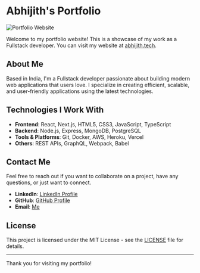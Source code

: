 # Abhijith's Portfolio

![Portfolio Website](https://i.ibb.co/swhYYtH/Screenshot-2024-10-06-at-8-41-25-PM.png)

Welcome to my portfolio website! This is a showcase of my work as a Fullstack developer. You can visit my website at [abhijith.tech](https://www.abhijith.tech/).

## About Me

Based in India, I'm a Fullstack developer passionate about building modern web applications that users love. I specialize in creating efficient, scalable, and user-friendly applications using the latest technologies.

## Technologies I Work With

- **Frontend**: React, Next.js, HTML5, CSS3, JavaScript, TypeScript
- **Backend**: Node.js, Express, MongoDB, PostgreSQL
- **Tools & Platforms**: Git, Docker, AWS, Heroku, Vercel
- **Others**: REST APIs, GraphQL, Webpack, Babel


## Contact Me

Feel free to reach out if you want to collaborate on a project, have any questions, or just want to connect.

- **LinkedIn**: [LinkedIn Profile](https://www.linkedin.com/in/abhijith-pa/)
- **GitHub**: [GitHub Profile](https://github.com/Abhijith-Abi)
- **Email**: [Me](mailto:abhijithabhijith1999@gmail.com)

## License

This project is licensed under the MIT License - see the [LICENSE](LICENSE) file for details.

---

Thank you for visiting my portfolio!
